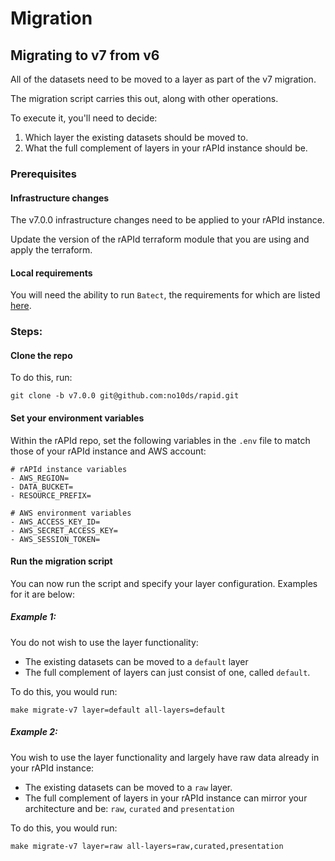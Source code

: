# Migration

## Migrating to v7 from v6

All of the datasets need to be moved to a layer as part of the v7 migration.

The migration script carries this out, along with other operations.

To execute it, you'll need to decide:

1. Which layer the existing datasets should be moved to.
2. What the full complement of layers in your rAPId instance should be.

### Prerequisites

#### Infrastructure changes

The v7.0.0 infrastructure changes need to be applied to your rAPId instance.

Update the version of the rAPId terraform module that you are using and apply the terraform.

#### Local requirements

You will need the ability to run `Batect`, the requirements for which are listed [here](https://batect.dev/docs/getting-started/requirements/).

### Steps:

#### Clone the repo

To do this, run:

`git clone -b v7.0.0 git@github.com:no10ds/rapid.git`

#### Set your environment variables

Within the rAPId repo, set the following variables in the `.env` file to match those of your rAPId instance and AWS account:

```
# rAPId instance variables
- AWS_REGION=
- DATA_BUCKET=
- RESOURCE_PREFIX=

# AWS environment variables
- AWS_ACCESS_KEY_ID=
- AWS_SECRET_ACCESS_KEY=
- AWS_SESSION_TOKEN=
```

#### Run the migration script

You can now run the script and specify your layer configuration. Examples for it are below:

##### Example 1:

You do not wish to use the layer functionality:

- The existing datasets can be moved to a `default` layer
- The full complement of layers can just consist of one, called `default`.

To do this, you would run:

```
make migrate-v7 layer=default all-layers=default
```

##### Example 2:

You wish to use the layer functionality and largely have raw data already in your rAPId instance:

- The existing datasets can be moved to a `raw` layer.
- The full complement of layers in your rAPId instance can mirror your architecture and be: `raw`, `curated` and `presentation`

To do this, you would run:

```
make migrate-v7 layer=raw all-layers=raw,curated,presentation
```
